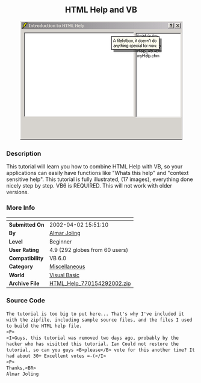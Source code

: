 ﻿<div align="center">

## HTML Help and VB

<img src="PIC200242952261323.gif">
</div>

### Description

This tutorial will learn you how to combine HTML Help with VB, so your applications can easily have functions like "Whats this help" and "context sensitive help". This tutorial is fully illustrated, (17 images), everything done nicely step by step. VB6 is REQUIRED. This will not work with older versions.
 
### More Info
 


<span>             |<span>
---                |---
**Submitted On**   |2002-04-02 15:51:10
**By**             |[Almar Joling](https://github.com/Planet-Source-Code/PSCIndex/blob/master/ByAuthor/almar-joling.md)
**Level**          |Beginner
**User Rating**    |4.9 (292 globes from 60 users)
**Compatibility**  |VB 6\.0
**Category**       |[Miscellaneous](https://github.com/Planet-Source-Code/PSCIndex/blob/master/ByCategory/miscellaneous__1-1.md)
**World**          |[Visual Basic](https://github.com/Planet-Source-Code/PSCIndex/blob/master/ByWorld/visual-basic.md)
**Archive File**   |[HTML\_Help\_770154292002\.zip](https://github.com/Planet-Source-Code/almar-joling-html-help-and-vb__1-34214/archive/master.zip)





### Source Code

```
The tutorial is too big to put here... That's why I've included it with the zipfile, including sample source files, and the files I used to build the HTML help file.
<P>
<I>Guys, this tutorial was removed two days ago, probably by the hacker who has visitted this tutorial. Ian Could not restore the tutorial, so can you guys <B>please</B> vote for this another time? It had about 30+ Excellent votes =-(</I>
<P>
Thanks,<BR>
Almar Joling
```

